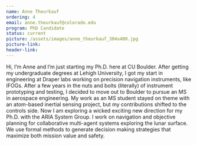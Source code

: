 ```yaml
---
name: Anne Theurkauf
ordering: 4
email: anne.theurkauf@colorado.edu
program: PhD Candidate
status: current
picture: /assets/images/anne_theurkauf_304x400.jpg 
picture-link: 
header-link:
---
```


Hi, I’m Anne and I’m just starting my Ph.D. here at CU Boulder. After getting my undergraduate degrees at Lehigh University, I got my start in engineering at Draper labs working on precision navigation instruments, like IFOGs. After a few years in the nuts and bolts (literally) of instrument prototyping and testing, I decided to move out to Boulder to pursue an MS in aerospace engineering. My work as an MS student stayed on theme with an atom-based inertial sensing project, but my contributions shifted to the controls side. Now I am exploring a wicked exciting new direction for my Ph.D. with the ARIA System Group. I work on navigation and objective planning for collaborative multi-agent systems exploring the lunar surface. We use formal methods to generate decision making strategies that maximize both mission value and safety. 
